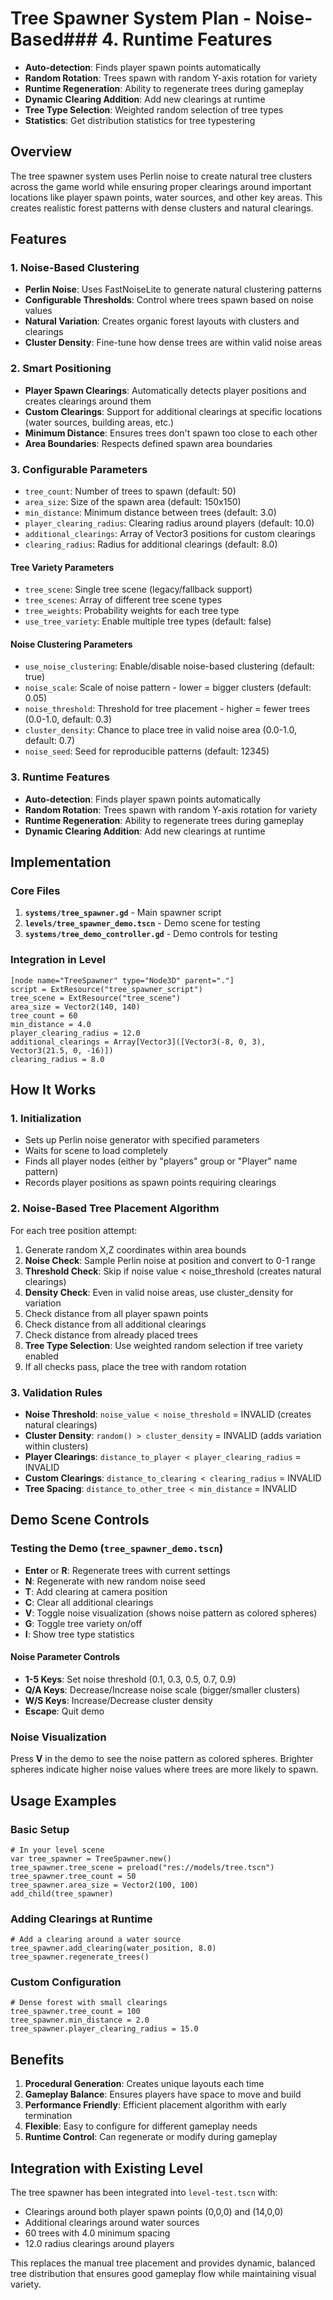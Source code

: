 # Tree Spawner System Plan - Noise-Based### 4. **Runtime Features**
- **Auto-detection**: Finds player spawn points automatically
- **Random Rotation**: Trees spawn with random Y-axis rotation for variety
- **Runtime Regeneration**: Ability to regenerate trees during gameplay
- **Dynamic Clearing Addition**: Add new clearings at runtime
- **Tree Type Selection**: Weighted random selection of tree types
- **Statistics**: Get distribution statistics for tree typestering

## Overview
The tree spawner system uses Perlin noise to create natural tree clusters across the game world while ensuring proper clearings around important locations like player spawn points, water sources, and other key areas. This creates realistic forest patterns with dense clusters and natural clearings.

## Features

### 1. **Noise-Based Clustering**
- **Perlin Noise**: Uses FastNoiseLite to generate natural clustering patterns
- **Configurable Thresholds**: Control where trees spawn based on noise values
- **Natural Variation**: Creates organic forest layouts with clusters and clearings
- **Cluster Density**: Fine-tune how dense trees are within valid noise areas

### 2. **Smart Positioning**
- **Player Spawn Clearings**: Automatically detects player positions and creates clearings around them
- **Custom Clearings**: Support for additional clearings at specific locations (water sources, building areas, etc.)
- **Minimum Distance**: Ensures trees don't spawn too close to each other
- **Area Boundaries**: Respects defined spawn area boundaries

### 3. **Configurable Parameters**
- `tree_count`: Number of trees to spawn (default: 50)
- `area_size`: Size of the spawn area (default: 150x150)
- `min_distance`: Minimum distance between trees (default: 3.0)
- `player_clearing_radius`: Clearing radius around players (default: 10.0)
- `additional_clearings`: Array of Vector3 positions for custom clearings
- `clearing_radius`: Radius for additional clearings (default: 8.0)

#### Tree Variety Parameters
- `tree_scene`: Single tree scene (legacy/fallback support)
- `tree_scenes`: Array of different tree scene types
- `tree_weights`: Probability weights for each tree type
- `use_tree_variety`: Enable multiple tree types (default: false)

#### Noise Clustering Parameters
- `use_noise_clustering`: Enable/disable noise-based clustering (default: true)
- `noise_scale`: Scale of noise pattern - lower = bigger clusters (default: 0.05)
- `noise_threshold`: Threshold for tree placement - higher = fewer trees (0.0-1.0, default: 0.3)
- `cluster_density`: Chance to place tree in valid noise area (0.0-1.0, default: 0.7)
- `noise_seed`: Seed for reproducible patterns (default: 12345)

### 3. **Runtime Features**
- **Auto-detection**: Finds player spawn points automatically
- **Random Rotation**: Trees spawn with random Y-axis rotation for variety
- **Runtime Regeneration**: Ability to regenerate trees during gameplay
- **Dynamic Clearing Addition**: Add new clearings at runtime

## Implementation

### Core Files
1. **`systems/tree_spawner.gd`** - Main spawner script
2. **`levels/tree_spawner_demo.tscn`** - Demo scene for testing
3. **`systems/tree_demo_controller.gd`** - Demo controls for testing

### Integration in Level
```gdscript
[node name="TreeSpawner" type="Node3D" parent="."]
script = ExtResource("tree_spawner_script")
tree_scene = ExtResource("tree_scene")
area_size = Vector2(140, 140)
tree_count = 60
min_distance = 4.0
player_clearing_radius = 12.0
additional_clearings = Array[Vector3]([Vector3(-8, 0, 3), Vector3(21.5, 0, -16)])
clearing_radius = 8.0
```

## How It Works

### 1. **Initialization**
- Sets up Perlin noise generator with specified parameters
- Waits for scene to load completely
- Finds all player nodes (either by "players" group or "Player" name pattern)
- Records player positions as spawn points requiring clearings

### 2. **Noise-Based Tree Placement Algorithm**
For each tree position attempt:
1. Generate random X,Z coordinates within area bounds
2. **Noise Check**: Sample Perlin noise at position and convert to 0-1 range
3. **Threshold Check**: Skip if noise value < noise_threshold (creates natural clearings)
4. **Density Check**: Even in valid noise areas, use cluster_density for variation
5. Check distance from all player spawn points
6. Check distance from all additional clearings
7. Check distance from already placed trees
8. **Tree Type Selection**: Use weighted random selection if tree variety enabled
9. If all checks pass, place the tree with random rotation

### 3. **Validation Rules**
- **Noise Threshold**: `noise_value < noise_threshold` = INVALID (creates natural clearings)
- **Cluster Density**: `random() > cluster_density` = INVALID (adds variation within clusters)
- **Player Clearings**: `distance_to_player < player_clearing_radius` = INVALID
- **Custom Clearings**: `distance_to_clearing < clearing_radius` = INVALID  
- **Tree Spacing**: `distance_to_other_tree < min_distance` = INVALID

## Demo Scene Controls

### Testing the Demo (`tree_spawner_demo.tscn`)
- **Enter** or **R**: Regenerate trees with current settings
- **N**: Regenerate with new random noise seed
- **T**: Add clearing at camera position
- **C**: Clear all additional clearings
- **V**: Toggle noise visualization (shows noise pattern as colored spheres)
- **G**: Toggle tree variety on/off
- **I**: Show tree type statistics

#### Noise Parameter Controls
- **1-5 Keys**: Set noise threshold (0.1, 0.3, 0.5, 0.7, 0.9)
- **Q/A Keys**: Decrease/Increase noise scale (bigger/smaller clusters)
- **W/S Keys**: Increase/Decrease cluster density
- **Escape**: Quit demo

### Noise Visualization
Press **V** in the demo to see the noise pattern as colored spheres. Brighter spheres indicate higher noise values where trees are more likely to spawn.

## Usage Examples

### Basic Setup
```gdscript
# In your level scene
var tree_spawner = TreeSpawner.new()
tree_spawner.tree_scene = preload("res://models/tree.tscn")
tree_spawner.tree_count = 50
tree_spawner.area_size = Vector2(100, 100)
add_child(tree_spawner)
```

### Adding Clearings at Runtime
```gdscript
# Add a clearing around a water source
tree_spawner.add_clearing(water_position, 8.0)
tree_spawner.regenerate_trees()
```

### Custom Configuration
```gdscript
# Dense forest with small clearings
tree_spawner.tree_count = 100
tree_spawner.min_distance = 2.0
tree_spawner.player_clearing_radius = 15.0
```

## Benefits

1. **Procedural Generation**: Creates unique layouts each time
2. **Gameplay Balance**: Ensures players have space to move and build
3. **Performance Friendly**: Efficient placement algorithm with early termination
4. **Flexible**: Easy to configure for different gameplay needs
5. **Runtime Control**: Can regenerate or modify during gameplay

## Integration with Existing Level
The tree spawner has been integrated into `level-test.tscn` with:
- Clearings around both player spawn points (0,0,0) and (14,0,0)
- Additional clearings around water sources
- 60 trees with 4.0 minimum spacing
- 12.0 radius clearings around players

This replaces the manual tree placement and provides dynamic, balanced tree distribution that ensures good gameplay flow while maintaining visual variety.
